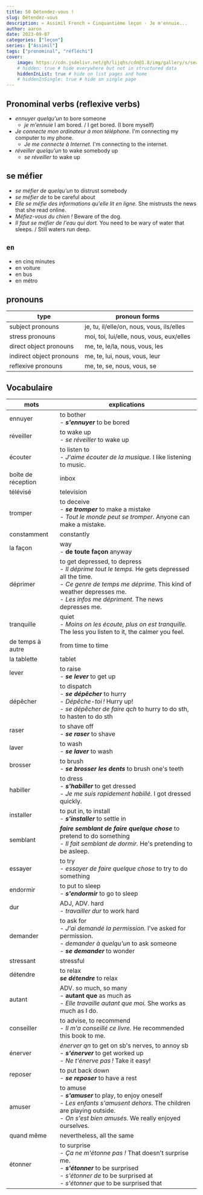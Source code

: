 ```yaml
---
title: 50 Détendez-vous !
slug: Détendez-vous
description: « Assimil French » Cinquantième leçon - Je m'ennuie...
author: aaron
date: 2023-09-07
categories: ["leçon"]
series: ["Assimil"]
tags: ["pronominal", "réfléchi"]
cover: 
    image: https://cdn.jsdelivr.net/gh/lijqhs/cdn@1.8/img/gallery/s/sean-pollock-PhYq704ffdA-unsplash.jpg
    # hidden: true # hide everywhere but not in structured data
    hiddenInList: true # hide on list pages and home
    # hiddenInSingle: true # hide on single page
---
```


## Pronominal verbs (reflexive verbs)

- *ennuyer quelqu'un* to bore someone 
  - *je m'ennuie* I am bored. / I get bored. (I bore myself)
- *Je connecte mon ordinateur à mon téléphone.* I'm connecting my computer to my phone.
  - *Je me connecte à Internet.* I'm connecting to the internet.
- *réveiller quelqu'un* to wake somebody up
  - *se réveiller* to wake up

## se méfier

- *se méfier de quelqu'un* to distrust somebody
- *se méfier de* to be careful about
- *Elle se méfie des informations qu'elle lit en ligne.* She mistrusts the news that she read online.
- *Méfiez-vous du chien !* Beware of the dog.
- *Il faut se méfier de l'eau qui dort.* You need to be wary of water that sleeps. / Still waters run deep.

## `en`

- en cinq minutes
- en voiture
- en bus
- en métro

## pronouns

| type                   | pronoun forms                     |
|------------------------|-----------------------------------|
| subject pronouns       | je, tu, il/elle/on, nous, vous, ils/elles |
| stress pronouns        | moi, toi, lui/elle, nous, vous, eux/elles |
| direct object pronouns | me, te, le/la, nous, vous, les     |
| indirect object pronouns | me, te, lui, nous, vous, leur    |
| reflexive pronouns     | me, te, se, nous, vous, se         |




## Vocabulaire

| mots | explications |
| ---- | ------ | 
| ennuyer | to bother </br> - ***s'ennuyer*** to be bored |
| réveiller | to wake up </br> - *se réveiller* to wake up |
| écouter | to listen to </br> - *J'aime écouter de la musique.* I like listening to music. |
| boîte de réception | inbox |
| télévisé | television |
| tromper | to deceive </br> - ***se tromper*** to make a mistake </br> - *Tout le monde peut se tromper.* Anyone can make a mistake. |
| constamment | constantly |
| la façon | way </br> - **de toute façon** anyway |
| déprimer | to get depressed, to depress </br> - *Il déprime tout le temps.* He gets depressed all the time. </br> - *Ce genre de temps me déprime.* This kind of weather depresses me. </br> - *Les infos me dépriment.* The news depresses me. |
| tranquille | quiet </br> - *Moins on les écoute, plus on est tranquille.* The less you listen to it, the calmer you feel. | 
| de temps à autre | from time to time |
| la tablette | tablet |
| lever | to raise </br> - ***se lever*** to get up |
| dépêcher | to dispatch </br> - ***se dépêcher*** to hurry </br> - *Dépêche-toi !* Hurry up! </br> - *se dépêcher de faire qch* to hurry to do sth, to hasten to do sth |
| raser | to shave off </br> - ***se raser*** to shave |
| laver | to wash </br> - ***se laver*** to wash |
| brosser | to brush </br> - ***se brosser les dents*** to brush one's teeth |
| habiller | to dress </br> - ***s'habiller*** to get dressed </br> - *Je me suis rapidement habillé.* I got dressed quickly. |
| installer | to put in, to install </br> - ***s'installer*** to settle in | 
| semblant | ***faire semblant de faire quelque chose*** to pretend to do something </br> - *Il fait semblant de dormir.* He's pretending to be asleep. |
| essayer | to try </br> - *essayer de faire quelque chose* to try to do something |
| endormir | to put to sleep </br> - ***s'endormir*** to go to sleep | 
| dur | ADJ, ADV. hard </br> - *travailler dur* to work hard |
| demander |  to ask for </br> - *J'ai demandé la permission.* I've asked for permission. </br> - *demander à quelqu'un* to ask someone </br> - ***se demander*** to wonder |
| stressant | stressful |
| détendre | to relax </br> ***se détendre*** to relax |
| autant | ADV. so much, so many </br> - **autant que** as much as </br> - *Elle travaille autant que moi.* She works as much as I do. |
| conseiller | to advise, to recommend </br> - *Il m'a conseillé ce livre.* He recommended this book to me. |
| énerver | *énerver qn* to get on sb's nerves, to annoy sb </br> - ***s'énerver*** to get worked up </br> - *Ne t'énerve pas !* Take it easy! |
| reposer | to put back down </br> - ***se reposer*** to have a rest |
| amuser | to amuse </br> - ***s'amuser*** to play, to enjoy oneself </br> - *Les enfants s'amusent dehors.* The children are playing outside. </br> - *On s'est bien amusés.* We really enjoyed ourselves. |
| quand même | nevertheless, all the same |
| étonner | to surprise </br> - *Ça ne m'étonne pas !* That doesn't surprise me. </br> - ***s'étonner*** to be surprised </br> - *s'étonner de* to be surprised at </br> - *s'étonner que* to be surprised that |